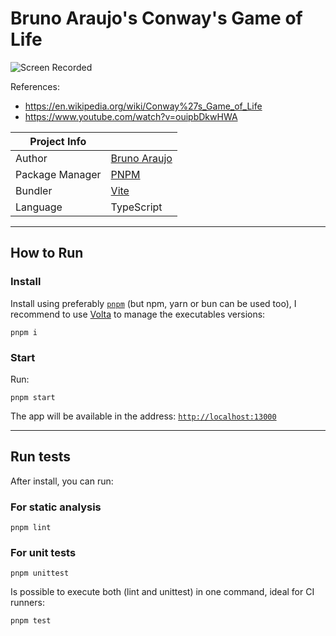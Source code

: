 # Bruno Araujo's Conway's Game of Life

![Screen Recorded](./docs/screen-recorded-002.gif)

References:
- <https://en.wikipedia.org/wiki/Conway%27s_Game_of_Life>
- <https://www.youtube.com/watch?v=ouipbDkwHWA>

|Project Info||
|-|-|
|Author|[Bruno Araujo](https://github.com/brunurd)|
|Package Manager|[PNPM](pnpm)|
|Bundler|[Vite](./config/vite.config.ts)|
|Language|TypeScript|



---

## How to Run

### Install
Install using preferably [`pnpm`](pnpm) (but npm, yarn or bun can be used too), I recommend to use [Volta](https://docs.volta.sh/guide/getting-started) to manage the executables versions:
```
pnpm i
```

### Start
Run:
```
pnpm start
```
The app will be available in the address: [`http://localhost:13000`]([http://localhost:13000)

[pnpm]: https://pnpm.io/installation

---

## Run tests
After install, you can run:

### For static analysis
```
pnpm lint
```

### For unit tests
```
pnpm unittest
```
Is possible to execute both (lint and unittest) in one command, ideal for CI runners:
```
pnpm test
```
